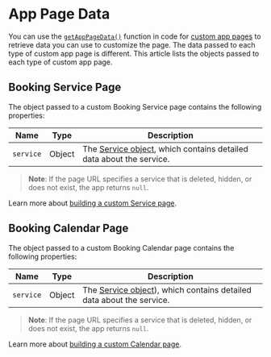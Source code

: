 <!-- This article was published using the Doc Push single-sourcing tool. Any changes to this article MUST be made in the source file. Find it at www.github.com/wix-private/velo-docs.-->

# App Page Data

You can use the [`getAppPageData()`](/wix-window-frontend/getapppagedata) function in code for [custom app pages](https://dev.wix.com/docs/develop-websites/articles/wix-apps/build-a-custom-wix-business-app-page) to retrieve data you can use to customize the page. The data passed to each type of custom app page is different. This article lists the objects passed to each type of custom app page.

## Booking Service Page

The object passed to a custom Booking Service page contains the following properties:

| Name | Type | Description |
| --- | --- | --- |
| `service` | Object | The [Service object](https://dev.wix.com/docs/rest/business-solutions/bookings/services/services-v2/service-object), which contains detailed data about the service. |

> **Note**: If the page URL specifies a service that is deleted, hidden, or does not exist, the app returns `null`.

Learn more about [building a custom Service page](https://dev.wix.com/docs/develop-websites/articles/wix-apps/wix-bookings/build-a-custom-booking-service-page).

## Booking Calendar Page

The object passed to a custom Booking Calendar page contains the following properties:

| Name | Type | Description |
| --- | --- | --- |
| `service` | Object | The [Service object](https://dev.wix.com/docs/rest/business-solutions/bookings/services/services-v2/service-object)), which contains detailed data about the service. |

> **Note**: If the page URL specifies a service that is deleted, hidden, or does not exist, the app returns `null`.

Learn more about [building a custom Calendar page](https://dev.wix.com/docs/develop-websites/articles/wix-apps/wix-bookings/build-a-custom-booking-calendar-page).

